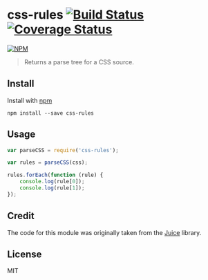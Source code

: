 # css-rules [![Build Status](https://github.com/jonkemp/css-rules.svg?branch=master)](https://github.com/jonkemp/css-rules) [![Coverage Status](https://coveralls.io/repos/jonkemp/css-rules/badge.svg?branch=master&service=github)](https://coveralls.io/github/jonkemp/css-rules?branch=master)

[![NPM](https://nodei.co/npm/css-rules.png?downloads=true)](https://nodei.co/npm/css-rules/)

> Returns a parse tree for a CSS source.

## Install

Install with [npm](https://npmjs.org/package/css-rules)

```
npm install --save css-rules
```

## Usage

```js
var parseCSS = require('css-rules');

var rules = parseCSS(css);

rules.forEach(function (rule) {
    console.log(rule[0]);
    console.log(rule[1]);
});
```

## Credit

The code for this module was originally taken from the [Juice](https://github.com/Automattic/juice) library.

## License

MIT

